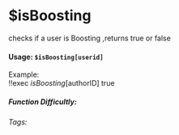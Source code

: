 # $isBoosting
checks if a user is Boosting ,returns true or false 

#### Usage: `$isBoosting[userid]`
Example:
<br/>
<discord-messages>
	<discord-message :bot="false" role-color="#ffcc9a" author="Member">
		!!exec $isBoosting[$authorID]
	</discord-message>
	<discord-message :bot="true" role-color="#0099ff" author="Custom Command" avatar="https://media.discordapp.net/avatars/725721249652670555/781224f90c3b841ba5b40678e032f74a.webp">
		true
	</discord-message>
</discord-messages>

##### Function Difficultly: <Badge type="tip" text="Easy" vertical="middle" /> 
###### Tags:
<Badge type="tip" text="is" vertical="middle" /> 
<Badge type="tip" text="Boosting" vertical="middle" /> 